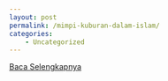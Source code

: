 ```yaml
---
layout: post
permalink: /mimpi-kuburan-dalam-islam/
categories:
    - Uncategorized
---
```


[Baca Selengkapnya](/09)